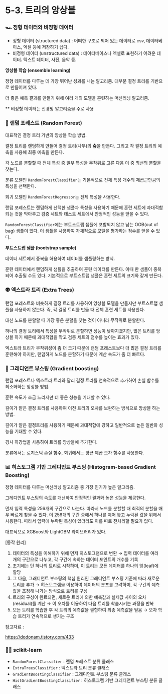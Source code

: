 # 5-3. 트리의 앙상블

### 🏎️ 정형 데이터와 비정형 데이터

- 정형 데이터 (structured data) : 어떠한 구조로 되어 있는 데이터로 csv, 데이터베이스, 엑셀 등에 저장하기 쉽다.
- 비정형 데이터 (unstructured data) : 데이터베이스나 엑셀로 표현하기 어려운 데이터. 텍스트 데이터, 사진, 음악 등.

**앙상블 학습 (ensemble learning)**

정형 데이터를 다루는 데 가장 뛰어난 성과를 내는 알고리즘. 대부분 결정 트리를 기반으로 만들어져 있다. 

더 좋은 예측 결과를 만들기 위해 여러 개의 모델을 훈련하는 머신러닝 알고리즘. 

** 비정형 데이터는 신경망 알고리즘을 주로 사용

### 🌳 랜덤 포레스트 (Random Forest)

대표적인 결정 트리 기반의 앙상블 학습 방법. 

결정 트리를 랜덤하게 만들어 결정 트리(나무)의 **숲**을 만든다. 그리고 각 결정 트리의 예측을 사용해 최종 예측을 만든다. 

각 노드를 분할할 때 전체 특성 중 일부 특성을 무작위로 고른 다음 이 중 최선의 분할을 찾는다. 

분류 모델인 `RandomForestClassifier`는 기본적으로 전체 특성 개수의 제곱근만큼의 특성을 선택한다. 

회귀 모델인 `RandomForestRegressor`는 전체 특성을 사용한다. 

랜덤 포레스트는 랜덤하게 선택한 샘플과 특성을 사용하기 때문에 훈련 세트에 과대적합되는 것을 막아주고 검증 세트와 테스트 세트에서 안정적인 성능을 얻을 수 있다. 

`RandomForestClassifier`에는 부트스트랩 샘플에 포함되지 않고 남는 OOB(out of bag) 샘플이 있다. 이 샘플을 사용하여 자체적으로 모델을 평가하는 점수를 얻을 수 있다.

**부트스트랩 샘플 (bootstrap sample)**

데이터 세트에서 중복을 허용하여 데이터를 샘플링하는 방식. 

훈련 데이터에서 랜덤하게 샘플을 추출하여 훈련 데이터를 만든다. 이때 한 샘플이 중복되어 추출될 수도 있다. 기본적으로 부트스트랩 샘플은 훈련 세트의 크기와 같게 만든다. 

### 👽 엑스트라 트리 (Extra Trees)

랜덤 포레스트와 비슷하게 결정 트리를 사용하여 앙상블 모델을 만들지만 부트스트랩 샘플을 사용하지 않는다. 즉, 각 결정 트리를 만들 때 전체 훈련 세트를 사용한다. 

대신 노드를 분할할 때 가장 좋은 분할을 찾는 것이 아니라 무작위로 분할한다. 

하나의 결정 트리에서 특성을 무작위로 분할하면 성능이 낮아지겠지만, 많은 트리를 앙상블 하기 때문에 과대적합을 막고 검증 세트의 점수를 높이는 효과가 있다. 

엑스트라 트리가 무작위성이 좀 더 크기 때문에 랜덤 포레스트보다 더 많은 결정 트리를 훈련해야 하지만, 랜덤하게 노드를 분할하기 때문에 계산 속도가 좀 더 빠르다. 

### 🥗 그레디언트 부스팅 (Gradient boosting)

랜덤 포레스트나 엑스트라 트리와 달리 결정 트리를 연속적으로 추가하여 손실 함수를 최소화하는 앙상블 방법. 

훈련 속도가 조금 느리지만 더 좋은 성능을 기대할 수 있다. 

깊이가 얕은 결정 트리를 사용하여 이전 트리의 오차를 보완하는 방식으로 앙상블 하는 방법.

깊이가 얕은 결정트리를 사용하기 때문에 과대적합에 강하고 일반적으로 높은 일반화 성능을 기대할 수 있다. 

경사 하강법을 사용하여 트리를 앙상블에 추가한다. 

분류에서는 로지스틱 손실 함수, 회귀에서는 평균 제곱 오차 함수를 사용한다. 

### 📊 히스토그램 기반 그레디언트 부스팅 (Histogram-based Gradient Boosting)

정형 데이터를 다루는 머신러닝 알고리즘 중 가장 인기가 높은 알고리즘. 

그레디언트 부스팅의 속도를 개선하여 안정적인 결과와 높은 성능을 제공한다. 

먼저 입력 특성을 256개의 구간으로 나눈다. 따라서 노드를 분할할 때 최적의 분할을 매우 빠르게 찾을 수 있다. 이 256개의 구간 중에서 하나를 떼어 놓고 누락된 값을 위해서 사용한다. 따라서 입력에 누락된 특성이 있더라도 이를 따로 전처리할 필요가 없다. 

대표적으로 XGBoost와 LightGBM 라이브러리가 있다. 

[동작 원리]

1. 데이터의 특성을 이해하기 위해 먼저 히스토그램으로 변환 → 입력 데이터를 여러 개의 구간으로 나누고, 각 구간에 속하는 데이터 포인트의 개수를 기록
2. 초기에는 단 하나의 트리로 시작하며, 이 트리는 모든 데이터를 하나의 잎(leaf)에 할당
3. 그 다음, 그래디언트 부스팅의 핵심 원리인 그래디언트 부스팅 기준에 따라 새로운 트리를 추가 → 히스토그램을 이용하여 데이터의 분포를 고려하며, 각 구간의 예측값을 조정해 나가는 방식으로 트리를 구성
4. 트리의 구성이 완료되면, 새로운 트리에 의한 예측값과 실제값 사이의 오차(residual)를 계산 → 이 오차를 이용하여 다음 트리를 학습시키는 과정을 반복
5. 모든 트리를 학습한 후 각 트리의 예측값을 결합하여 최종 예측값을 얻음 → 오차 학습 트리가 연속적으로 생기는 구조

참고자료 :

https://dodonam.tistory.com/433

### 👩‍💻 scikit-learn

- `RandomForestClassifier` : 랜덤 포레스트 분류 클래스
- `ExtraTreesClassifier` : 엑스트라 트리 분류 클래스
- `GradientBoostingClassifier` : 그레디언트 부스팅 분류 클래스
- `HistGradientBoostingClassifier` : 히스토그램 기반 그레디언트 부스팅 분류 클래스